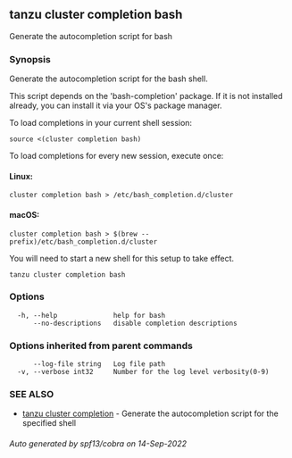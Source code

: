 ## tanzu cluster completion bash

Generate the autocompletion script for bash

### Synopsis

Generate the autocompletion script for the bash shell.

This script depends on the 'bash-completion' package.
If it is not installed already, you can install it via your OS's package manager.

To load completions in your current shell session:

	source <(cluster completion bash)

To load completions for every new session, execute once:

#### Linux:

	cluster completion bash > /etc/bash_completion.d/cluster

#### macOS:

	cluster completion bash > $(brew --prefix)/etc/bash_completion.d/cluster

You will need to start a new shell for this setup to take effect.


```
tanzu cluster completion bash
```

### Options

```
  -h, --help              help for bash
      --no-descriptions   disable completion descriptions
```

### Options inherited from parent commands

```
      --log-file string   Log file path
  -v, --verbose int32     Number for the log level verbosity(0-9)
```

### SEE ALSO

* [tanzu cluster completion](tanzu_cluster_completion.md)	 - Generate the autocompletion script for the specified shell

###### Auto generated by spf13/cobra on 14-Sep-2022
